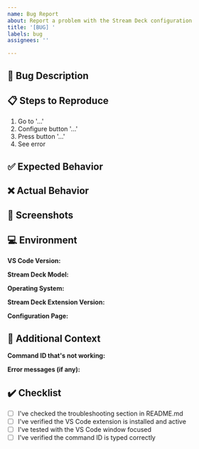 ```yaml
---
name: Bug Report
about: Report a problem with the Stream Deck configuration
title: '[BUG] '
labels: bug
assignees: ''

---
```


## 🐛 Bug Description
<!-- A clear and concise description of what the bug is -->

## 📋 Steps to Reproduce
1. Go to '...'
2. Configure button '...'
3. Press button '...'
4. See error

## ✅ Expected Behavior
<!-- What you expected to happen -->

## ❌ Actual Behavior
<!-- What actually happened -->

## 📸 Screenshots
<!-- If applicable, add screenshots to help explain your problem -->

## 💻 Environment
**VS Code Version:**
<!-- Example: 1.85.0 -->

**Stream Deck Model:**
<!-- Example: Stream Deck (15 keys, 3x5) -->

**Operating System:**
<!-- Example: Windows 11, macOS 14.1, Ubuntu 22.04 -->

**Stream Deck Extension Version:**
<!-- Check in VS Code extensions panel -->

**Configuration Page:**
<!-- Which page is affected: Navigation, Editing, Terminal, Git, Workspace, Advanced -->

## 📝 Additional Context
<!-- Add any other context about the problem here -->

**Command ID that's not working:**
<!-- Example: workbench.action.quickOpen -->

**Error messages (if any):**
<!-- Copy any error messages from VS Code or Stream Deck software -->

## ✔️ Checklist
- [ ] I've checked the troubleshooting section in README.md
- [ ] I've verified the VS Code extension is installed and active
- [ ] I've tested with the VS Code window focused
- [ ] I've verified the command ID is typed correctly
